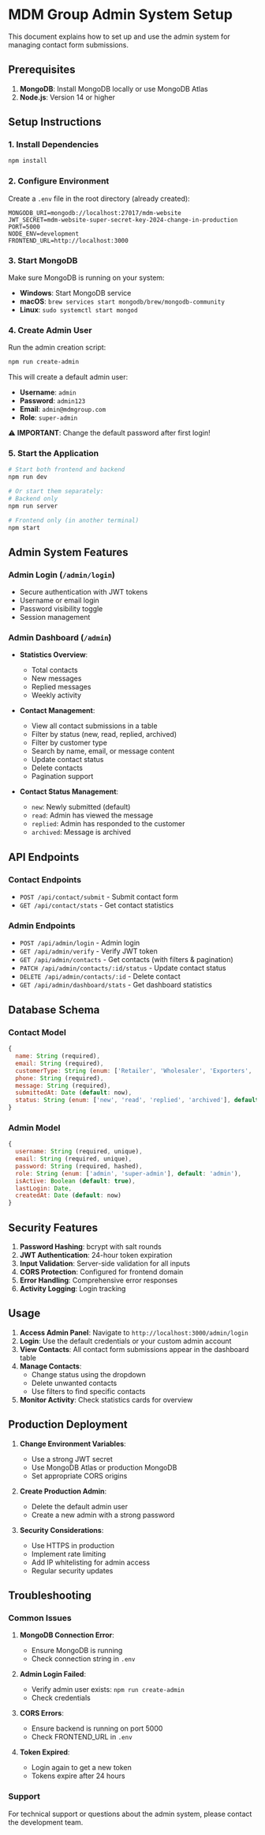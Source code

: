 # MDM Group Admin System Setup

This document explains how to set up and use the admin system for managing contact form submissions.

## Prerequisites

1. **MongoDB**: Install MongoDB locally or use MongoDB Atlas
2. **Node.js**: Version 14 or higher

## Setup Instructions

### 1. Install Dependencies
```bash
npm install
```

### 2. Configure Environment
Create a `.env` file in the root directory (already created):
```env
MONGODB_URI=mongodb://localhost:27017/mdm-website
JWT_SECRET=mdm-website-super-secret-key-2024-change-in-production
PORT=5000
NODE_ENV=development
FRONTEND_URL=http://localhost:3000
```

### 3. Start MongoDB
Make sure MongoDB is running on your system:
- **Windows**: Start MongoDB service
- **macOS**: `brew services start mongodb/brew/mongodb-community`
- **Linux**: `sudo systemctl start mongod`

### 4. Create Admin User
Run the admin creation script:
```bash
npm run create-admin
```

This will create a default admin user:
- **Username**: `admin`
- **Password**: `admin123`
- **Email**: `admin@mdmgroup.com`
- **Role**: `super-admin`

⚠️ **IMPORTANT**: Change the default password after first login!

### 5. Start the Application
```bash
# Start both frontend and backend
npm run dev

# Or start them separately:
# Backend only
npm run server

# Frontend only (in another terminal)
npm start
```

## Admin System Features

### Admin Login (`/admin/login`)
- Secure authentication with JWT tokens
- Username or email login
- Password visibility toggle
- Session management

### Admin Dashboard (`/admin`)
- **Statistics Overview**:
  - Total contacts
  - New messages
  - Replied messages
  - Weekly activity

- **Contact Management**:
  - View all contact submissions in a table
  - Filter by status (new, read, replied, archived)
  - Filter by customer type
  - Search by name, email, or message content
  - Update contact status
  - Delete contacts
  - Pagination support

- **Contact Status Management**:
  - `new`: Newly submitted (default)
  - `read`: Admin has viewed the message
  - `replied`: Admin has responded to the customer
  - `archived`: Message is archived

## API Endpoints

### Contact Endpoints
- `POST /api/contact/submit` - Submit contact form
- `GET /api/contact/stats` - Get contact statistics

### Admin Endpoints
- `POST /api/admin/login` - Admin login
- `GET /api/admin/verify` - Verify JWT token
- `GET /api/admin/contacts` - Get contacts (with filters & pagination)
- `PATCH /api/admin/contacts/:id/status` - Update contact status
- `DELETE /api/admin/contacts/:id` - Delete contact
- `GET /api/admin/dashboard/stats` - Get dashboard statistics

## Database Schema

### Contact Model
```javascript
{
  name: String (required),
  email: String (required),
  customerType: String (enum: ['Retailer', 'Wholesaler', 'Exporters', 'Modern Trade']),
  phone: String (required),
  message: String (required),
  submittedAt: Date (default: now),
  status: String (enum: ['new', 'read', 'replied', 'archived'], default: 'new')
}
```

### Admin Model
```javascript
{
  username: String (required, unique),
  email: String (required, unique),
  password: String (required, hashed),
  role: String (enum: ['admin', 'super-admin'], default: 'admin'),
  isActive: Boolean (default: true),
  lastLogin: Date,
  createdAt: Date (default: now)
}
```

## Security Features

1. **Password Hashing**: bcrypt with salt rounds
2. **JWT Authentication**: 24-hour token expiration
3. **Input Validation**: Server-side validation for all inputs
4. **CORS Protection**: Configured for frontend domain
5. **Error Handling**: Comprehensive error responses
6. **Activity Logging**: Login tracking

## Usage

1. **Access Admin Panel**: Navigate to `http://localhost:3000/admin/login`
2. **Login**: Use the default credentials or your custom admin account
3. **View Contacts**: All contact form submissions appear in the dashboard table
4. **Manage Contacts**: 
   - Change status using the dropdown
   - Delete unwanted contacts
   - Use filters to find specific contacts
5. **Monitor Activity**: Check statistics cards for overview

## Production Deployment

1. **Change Environment Variables**:
   - Use a strong JWT secret
   - Use MongoDB Atlas or production MongoDB
   - Set appropriate CORS origins

2. **Create Production Admin**:
   - Delete the default admin user
   - Create a new admin with a strong password

3. **Security Considerations**:
   - Use HTTPS in production
   - Implement rate limiting
   - Add IP whitelisting for admin access
   - Regular security updates

## Troubleshooting

### Common Issues

1. **MongoDB Connection Error**:
   - Ensure MongoDB is running
   - Check connection string in `.env`

2. **Admin Login Failed**:
   - Verify admin user exists: `npm run create-admin`
   - Check credentials

3. **CORS Errors**:
   - Ensure backend is running on port 5000
   - Check FRONTEND_URL in `.env`

4. **Token Expired**:
   - Login again to get a new token
   - Tokens expire after 24 hours

### Support

For technical support or questions about the admin system, please contact the development team.
